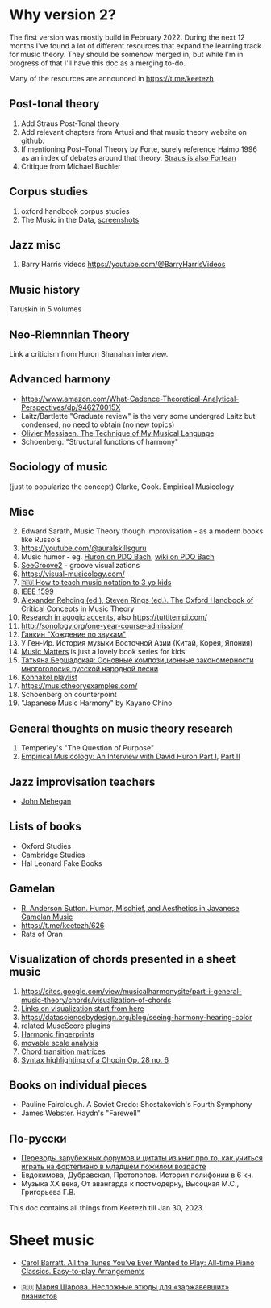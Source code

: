 Why version 2?
===

The first version was mostly build in February 2022. During the next 12 months I've found a lot of different resources that expand 
the learning track for music theory. They should be somehow merged in, but while I'm in progress of that I'll have this doc as a merging to-do.

Many of the resources are announced in https://t.me/keetezh


Post-tonal theory
---

1. Add Straus Post-Tonal theory
2. Add relevant chapters from Artusi and that music theory website on github.
4. If mentioning Post-Tonal Theory by Forte, surely reference Haimo 1996 as an index of debates around that theory. [Straus is also Fortean](https://www.mtosmt.org/issues/mto.00.6.1/mto.00.6.1.perry.html)
5. Critique from Michael Buchler

Corpus studies
---

1. oxford handbook corpus studies
2. The Music in the Data, [screenshots](https://t.me/keetezh/759)



Jazz misc
---

1. Barry Harris videos https://youtube.com/@BarryHarrisVideos

Music history
---

Taruskin in 5 volumes


Neo-Riemnnian Theory
---

Link a criticism from Huron Shanahan interview.


Advanced harmony
---
- https://www.amazon.com/What-Cadence-Theoretical-Analytical-Perspectives/dp/946270015X
- Laitz/Bartlette "Graduate review" is the very some undergrad Laitz but condensed, no need to obtain (no new topics)
- [Olivier Messiaen. The Technique of My Musical Language](https://monoskop.org/images/5/50/Messiaen_Olivier_The_Technique_of_My_Musical_Language.pdf)
- Schoenberg. "Structural functions of harmony"


Sociology of music
---

(just to popularize the concept)
Clarke, Cook. Empirical Musicology


Misc
---

2. Edward Sarath, Music Theory though Improvisation - as a modern books like Russo's
3. https://youtube.com/@auralskillsguru 
4. Music humor - eg. [Huron on PDQ Bach](http://www.jessicagrahn.com/uploads/6/0/8/5/6085172/huronhumourpdq2004.pdf), [wiki on PDQ Bach](https://wikipdq.fandom.com/wiki/Quodlibet)
6. [SeeGroove2](https://t.me/keetezh/739) - groove visualizations
7. https://visual-musicology.com/
9. [🇷🇺 How to teach music notation to 3 yo kids](https://www.youtube.com/watch?v=zJDLG7AqPh0)
10. [IEEE 1599](https://t.me/keetezh/715)
12. [Alexander Rehding (ed.), Steven Rings (ed.). The Oxford Handbook of Critical Concepts in Music Theory](https://academic.oup.com/edited-volume/43665)
13. [Research in agogic accents](https://emusicology.org/index.php/EMR/article/view/7338/6026), also https://tuttitempi.com/
15. http://sonology.org/one-year-course-admission/
16. [Ганкин "Хождение по звукам"](https://t.me/keetezh/655)
17. У Ген-Ир. История музыки Восточной Азии (Китай, Корея, Япония)
18. [Music Matters](https://books.google.kg/books?id=IJWIv9QhSSAC) is just a lovely book series for kids
19. [Татьяна Бершадская: Основные композиционные закономерности многоголосия русской народной песни](https://www.labirint.ru/books/806608/)
20. [Konnakol playlist](https://www.youtube.com/playlist?list=PLfnCkzbc3EMfAOxD80tM6I4w6CmpH-jV3)
21. https://musictheoryexamples.com/
22. Schoenberg on counterpoint
23. "Japanese Music Harmony" by Kayano Chino



General thoughts on music theory research
---
1. Temperley's "The Question of Purpose"
2. [Empirical Musicology: An Interview with David Huron Part I](https://emusicology.org/index.php/EMR/article/view/7718/5744), [Part II](https://emusicology.org/article/view/8103/6032)


Jazz improvisation teachers
---
- [John Mehegan](https://www.amazon.com/Books-John-Mehegan/s?rh=n%3A283155%2Cp_27%3AJohn+Mehegan)



Lists of books
--- 
- Oxford Studies
- Cambridge Studies
- Hal Leonard Fake Books

Gamelan
---
- [R. Anderson Sutton. Humor, Mischief, and Aesthetics in Javanese Gamelan Music](https://www.jstor.org/stable/763917)
- https://t.me/keetezh/626
- Rats of Oran

Visualization of chords presented in a sheet music
---
1. https://sites.google.com/view/musicalharmonysite/part-i-general-music-theory/chords/visualization-of-chords
2. [Links on visualization start from here](https://t.me/keetezh/723)
3. https://datasciencebydesign.org/blog/seeing-harmony-hearing-color
4. related MuseScore plugins
5. [Harmonic fingerprints](https://arxiv.org/pdf/1908.00003.pdf)
6. [movable scale analysis](https://t.me/keetezh/712)
7. [Chord transition matrices](https://journals.plos.org/plosone/article?id=10.1371/journal.pone.0217242)
8. [Syntax highlighting of a Chopin Op. 28 no. 6](https://musescore.com/user/39031562/scores/9034154)

Books on individual pieces
---

- Pauline Fairclough. A Soviet Credo: Shostakovich's Fourth Symphony
- James Webster. Haydn's "Farewell"



По-русски
---

- [Переводы зарубежных форумов и цитаты из книг про то, как учиться играть на фортепиано в младшем пожилом возрасте](https://soltem.livejournal.com/)
- Евдокимова, Дубравская, Протопопов. История полифонии в 6 кн.
- Музыка XX века, От авангарда к постмодерну, Высоцкая М.С., Григорьева Г.В.

This doc contains all things from Keetezh till Jan 30, 2023.

Sheet music
===

- [Carol Barratt. All the Tunes You've Ever Wanted to Play: All-time Piano Classics. Easy-to-play Arrangements](https://www.amazon.com/Tunes-Youve-Wanted-Easy-play/dp/0711976627)

- 🇷🇺 [Мария Шарова. Несложные этюды для «заржавевших» пианистов](http://chtoigrat.com/etudi-dlya-zarzhavevshix-pianistov/)

